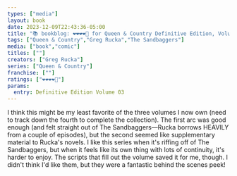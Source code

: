 ```yaml
---
types: ["media"]
layout: book
date: 2023-12-09T22:43:36-05:00
title: "📚 bookblog: ❤️❤️❤️❤️🖤 for Queen & Country Definitive Edition, Volume 03, by Greg Rucka"
tags: ["Queen & Country","Greg Rucka","The Sandbaggers"]
media: ["book","comic"]
titles: [""]
creators: ["Greg Rucka"]
series: ["Queen & Country"]
franchise: [""]
ratings: ["❤️❤️❤️❤️🖤"]
params:
  entry: Definitive Edition Volume 03
---
```


I think this might be my least favorite of the three volumes I now own (need to track down the fourth to complete the collection). The first arc was good enough (and felt straight out of The Sandbaggers—Rucka borrows HEAVILY from a couple of episodes), but the second seemed like supplementary material to Rucka's novels. I like this series when it's riffing off of The Sandbaggers, but when it feels like its own thing with lots of continuity, it's harder to enjoy. The scripts that fill out the volume saved it for me, though. I didn't think I'd like them, but they were a fantastic behind the scenes peek!
